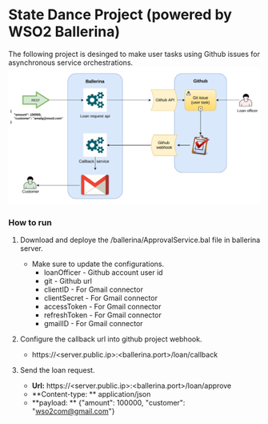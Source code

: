 # State Dance Project (powered by WSO2 Ballerina)

The following project is desinged to make user tasks using Github issues for asynchronous service orchestrations.
![Architecture diagram](https://github.com/amalhub/state-dance/blob/master/resources/state-dance-diagram.png "Architecture diagram")
### How to run
1. Download and deploye the /ballerina/ApprovalService.bal file in ballerina server.
   * Make sure to update the configurations.
       * loanOfficer - Github account user id
       * git - Github url
       * clientID - For Gmail connector
       * clientSecret - For Gmail connector
       * accessToken - For Gmail connector
       * refreshToken - For Gmail connector
       * gmailID - For Gmail connector
       
2. Configure the callback url into github project webhook.
   * https://<server.public.ip>:<ballerina.port>/loan/callback
   
3. Send the loan request.
   * **Url:** https://<server.public.ip>:<ballerina.port>/loan/approve
   * **Content-type: ** application/json
   * **payload: ** {"amount": 100000, "customer": "wso2com@gmail.com"}
